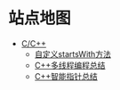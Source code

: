 
# 站点地图

+ [C/C++](cpp/index.md)
    + [自定义startsWith方法](cpp/std-string-starts-with.md)
    + [C++多线程编程总结](cpp/all-about-concurrent-in-cplusplus.md)
    + [C++智能指针总结](cpp/all-about-smart-pointers-in-cplusplus.md)
